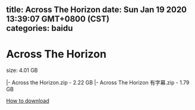 
title: Across The Horizon
date: Sun Jan 19 2020 13:39:07 GMT+0800 (CST)    
categories: baidu
---

# Across The Horizon
size: 4.01 GB
 
 
|- Across the Horizon.zip - 2.22 GB
|- Across The Horizon 有字幕.zip - 1.79 GB

[How to download](https://bpcam.bemobtrk.com/go/2ceec3aa-1ca2-46d6-b9ff-aaa5c184517c?jno=2494)